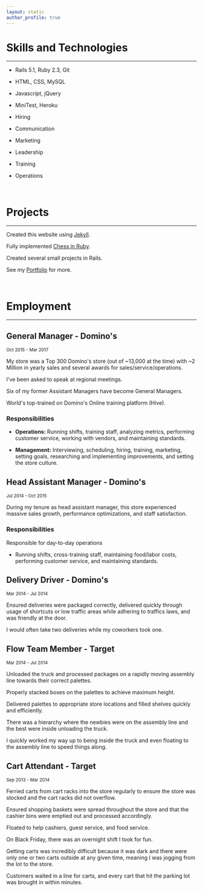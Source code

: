 ```yaml
---
layout: static
author_profile: true
---
```


# Skills and Technologies

___

* Rails 5.1, Ruby 2.3, Git
* HTML, CSS, MySQL
* Javascript, jQuery
* MiniTest, Heroku

* Hiring
* Communication
* Marketing
* Leadership
* Training
* Operations

<br>

# Projects

___

Created this website using [Jekyll](https://jekyllrb.com).

Fully implemented [Chess in Ruby](https://github.com/JonathanYiv/chess).

Created several small projects in Rails.

See my [Portfolio](/portfolio) for more.

<br>

# Employment
___

## General Manager - Domino's

<sub>Oct 2015 - Mar 2017</sub>

My store was a Top 300 Domino's store (out of ~13,000 at the time) with ~2 Million in yearly sales and several awards for sales/service/operations.

I've been asked to speak at regional meetings.

Six of my former Assistant Managers have become General Managers.

World's top-trained on Domino's Online training platform (Hive).

### Responsibilities

* **Operations:** Running shifts, training staff, analyzing metrics, performing customer service, working with vendors, and maintaining standards.

* **Management:** Interviewing, scheduling, hiring, training, marketing, setting goals, researching and implementing improvements, and setting the store culture.


## Head Assistant Manager - Domino's

<sub>Jul 2014 - Oct 2015</sub>

During my tenure as head assistant manager, this store experienced massive sales growth, performance optimizations, and staff satisfaction.

### Responsibilities

Responsible for day-to-day operations

* Running shifts, cross-training staff, maintaining food/labor costs, performing customer service, and maintaining standards.


## Delivery Driver - Domino's

<sub>Mar 2014 - Jul 2014</sub>

Ensured deliveries were packaged correctly, delivered quickly through usage of shortcuts or low traffic areas while adhering to traffics laws, and was friendly at the door.

I would often take two deliveries while my coworkers took one.


## Flow Team Member - Target

<sub>Mar 2014 - Jul 2014</sub>

Unloaded the truck and processed packages on a rapidly moving assembly line towards their correct palettes.

Properly stacked boxes on the palettes to achieve maximum height.

Delivered palettes to appropriate store locations and filled shelves quickly and efficiently.

There was a hierarchy where the newbies were on the assembly line and the best were inside unloading the truck. 

I quickly worked my way up to being inside the truck and even floating to the assembly line to speed things along.


## Cart Attendant - Target

<sub> Sep 2013 - Mar 2014</sub>

Ferried carts from cart racks into the store regularly to ensure the store was stocked and the cart racks did not overflow.

Ensured shopping baskets were spread throughout the store and that the cashier bins were emptied out and processed accordingly.

Floated to help cashiers, guest service, and food service.

On Black Friday, there was an overnight shift I took for fun.

Getting carts was incredibly difficult because it was dark and there were only one or two carts outside at any given time, meaning I was jogging from the lot to the store.

Customers waited in a line for carts, and every cart that hit the parking lot was brought in within minutes.